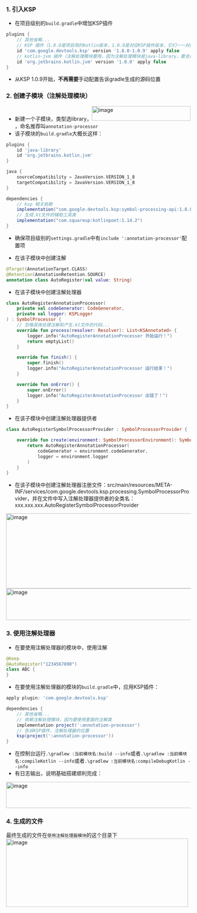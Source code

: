 ### 1. 引入KSP
- 在项目级别的`build.gradle`中增加KSP插件
```groovy
plugins {
    // 其他省略...
    // KSP 插件（1.8.0是项目用的kotlin版本，1.0.9是对应KSP插件版本，它们一一对应，具体去这里查：https://github.com/google/ksp/releases?page=10）
    id 'com.google.devtools.ksp' version '1.8.0-1.0.9' apply false
    // kotlin-jvm 插件（注解处理模块要用，因为注解处理模块是java-library，要支持kotlin语言，就需要这个插件把kotlin代码编译成.class字节码文件）
    id 'org.jetbrains.kotlin.jvm' version '1.8.0' apply false
}
```
- 从KSP 1.0.9开始，**不再需要**手动配置告诉gradle生成的源码位置

### 2. 创建子模块（注解处理模块）
- 新建一个子模块，类型选library，<img width="269" height="40" alt="image" src="https://github.com/user-attachments/assets/6f87256d-641b-4d09-a6fa-ac03eb901ae5" />，命名推荐叫`annotation-processor`
- 该子模块的`build.gradle`大概长这样：
```groovy
plugins {
    id 'java-library'
    id 'org.jetbrains.kotlin.jvm'
}

java {
    sourceCompatibility = JavaVersion.VERSION_1_8
    targetCompatibility = JavaVersion.VERSION_1_8
}

dependencies {
    // ksp 相关依赖
    implementation("com.google.devtools.ksp:symbol-processing-api:1.8.0-1.0.9")
    // 生成.kt文件的辅助工具类
    implementation("com.squareup:kotlinpoet:1.14.2")
}
```
- 确保项目级别的`settings.gradle`中有`include ':annotation-processor'`配置项

- 在该子模块中创建注解
```kotlin
@Target(AnnotationTarget.CLASS)
@Retention(AnnotationRetention.SOURCE)
annotation class AutoRegister(val value: String)
```

- 在该子模块中创建注解处理器
```kotlin
class AutoRegisterAnnotationProcessor(
    private val codeGenerator: CodeGenerator,
    private val logger: KSPLogger
) : SymbolProcessor {
    // 忽略具体处理注解和产生.kt文件的代码...
    override fun process(resolver: Resolver): List<KSAnnotated> {
        logger.info("AutoRegisterAnnotationProcessor 开始运行！")
        return emptyList()
    }

    override fun finish() {
        super.finish()
        logger.info("AutoRegisterAnnotationProcessor 运行结束！")
    }

    override fun onError() {
        super.onError()
        logger.info("AutoRegisterAnnotationProcessor 出错了！")
    }
}
```

- 在该子模块中创建注解处理器提供者
```kotlin
class AutoRegisterSymbolProcessorProvider : SymbolProcessorProvider {

    override fun create(environment: SymbolProcessorEnvironment): SymbolProcessor {
        return AutoRegisterAnnotationProcessor(
            codeGenerator = environment.codeGenerator,
            logger = environment.logger
        )
    }
}
```

- 在该子模块中创建注解处理器注册文件：src/main/resources/META-INF/services/com.google.devtools.ksp.processing.SymbolProcessorProvider，并在文件中写入注解处理器提供者的全类名：xxx.xxx.xxx.AutoRegisterSymbolProcessorProvider
<img width="548" height="204" alt="image" src="https://github.com/user-attachments/assets/210141eb-1ba3-4784-a2de-c6a230fc593c" />
<img width="654" height="86" alt="image" src="https://github.com/user-attachments/assets/e5ee9d11-64c4-4d18-a193-3a82f09cf59d" />

### 3. 使用注解处理器
- 在要使用注解处理器的模块中，使用注解
```kotlin
@Keep
@AutoRegister("1234567890")
class ABC {
}
```

- 在要使用注解处理器的模块的`build.gradle`中，应用KSP插件：
```groovy
apply plugin: 'com.google.devtools.ksp'

dependencies {
    // 其他省略...
    // 依赖注解处理模块，因为要使用里面的注解类
    implementation project(':annotation-processor')
    // 告诉KSP插件，注解处理器的位置
    ksp(project(':annotation-processor'))
}
```

- 在控制台运行`.\gradlew :当前模块名:build --info`或者`.\gradlew :当前模块名:compileKotlin --info`或者`.\gradlew :当前模块名:compileDebugKotlin --info`
- 有日志输出，说明基础搭建顺利完成：
<img width="523" height="71" alt="image" src="https://github.com/user-attachments/assets/80e1f857-7a15-4880-a8e2-3fd308a6d882" />

### 4. 生成的文件
最终生成的文件在`使用注解处理器模块`的这个目录下
<img width="496" height="186" alt="image" src="https://github.com/user-attachments/assets/0fd39fc3-f881-493f-bb79-5422db4d72aa" />


